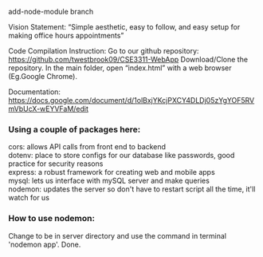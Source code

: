 add-node-module branch

Vision Statement:
“Simple aesthetic, easy to follow, and easy setup for making office hours appointments”

Code Compilation Instruction:
Go to our github repository: https://github.com/twestbrook09/CSE3311-WebApp
Download/Clone the repository.
In the main folder, open “index.html” with a web browser (Eg.Google Chrome).


Documentation:
https://docs.google.com/document/d/1olBxjYKcjPXCY4DLDj05zYgYOF5RVmVbUcX-wEYVFaM/edit

### Using a couple of packages here:
cors: allows API calls from front end to backend  
dotenv: place to store configs for our database like passwords, good practice for security reasons  
express: a robust framework for creating web and mobile apps  
mysql: lets us interface with mySQL server and make queries  
nodemon: updates the server so don't have to restart script all the time, it'll watch for us

### How to use nodemon:
Change to be in server directory and use the command in terminal 'nodemon app'.
Done.
